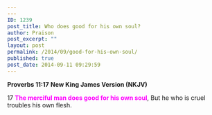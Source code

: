 ```yaml
---
---
ID: 1239
post_title: Who does good for his own soul?
author: Praison
post_excerpt: ""
layout: post
permalink: /2014/09/good-for-his-own-soul/
published: true
post_date: 2014-09-11 09:29:59
---
```

<strong>Proverbs 11:17</strong>
<strong> New King James Version (NKJV)</strong>

17 <span style="color: #ff00ff;"><strong>The merciful man does good for his own soul</strong></span>,
But he who is cruel troubles his own flesh.